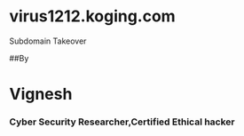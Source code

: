 # virus1212.koging.com
Subdomain  Takeover


##By 
   <h1>Vignesh</h1>
   <h3>Cyber Security Researcher,Certified Ethical hacker</h3>
   
